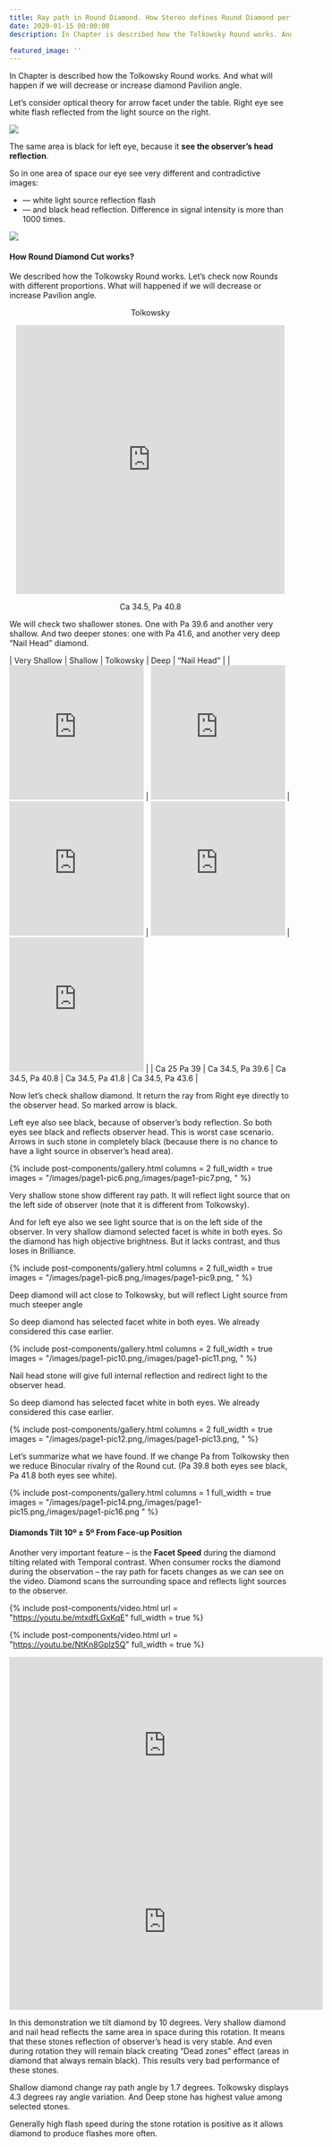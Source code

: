 ```yaml
---
title: Ray path in Round Diamond. How Stereo defines Round Diamond performance
date: 2020-01-15 00:00:00
description: In Chapter is described how the Tolkowsky Round works. And what will happen if we will decrease or increase diamond Pavilion angle.

featured_image: ''
---
```


In Chapter is described how the Tolkowsky Round works. And what will happen if we will decrease or increase diamond Pavilion angle.

Let’s consider optical theory for arrow facet under the table. Right eye see white flash reflected from the light source on the right.

![](/images/page1-pic1.png)

The same area is black for left eye, because it **see the observer’s head reflection**.

So in one area of space our eye see very different and contradictive images:
* — white light source reflection flash
* — and black head reflection.
Difference in signal intensity is more than 1000 times.

![](/images/page1-pic2.png)

#### How Round Diamond Cut works?

We described how the Tolkowsky Round works. Let’s check now Rounds with different proportions.
What will happened if we will decrease or increase Pavilion angle.

<p align="center">
Tolkowsky
</p>

<p align="center">
<iframe
    name="Cutwise Player"
    width="480"
    height="480"
    frameborder="0"
    src="https://widget.cutwise.com/video/37814?sp=11"
    allowfullscreen
></iframe>
</p>
<p align="center">
Ca 34.5, Pa 40.8
</p>

We will check two shallower stones. One with Pa 39.6 and another very shallow.
And two deeper stones: one with Pa 41.6, and another very deep “Nail Head” diamond.

| Very Shallow    | Shallow | Tolkowsky              | Deep   | “Nail Head” |
| <iframe name="Cutwise Player" width="240" height="240" frameborder="0" src="https://widget.cutwise.com/video/37814?sp=11" allowfullscreen></iframe>   | <iframe name="Cutwise Player" width="240" height="240" frameborder="0" src="https://widget.cutwise.com/video/37814?sp=11" allowfullscreen></iframe> | <iframe name="Cutwise Player" width="240" height="240" frameborder="0" src="https://widget.cutwise.com/video/37814?sp=11" allowfullscreen></iframe>   | <iframe name="Cutwise Player" width="240" height="240" frameborder="0" src="https://widget.cutwise.com/video/37814?sp=11" allowfullscreen></iframe>  |    <iframe name="Cutwise Player" width="240" height="240" frameborder="0" src="https://widget.cutwise.com/video/37814?sp=11" allowfullscreen></iframe>     |
| Ca 25 Pa 39 | Ca 34.5, Pa 39.6 | Ca 34.5, Pa 40.8   | Ca 34.5, Pa 41.8   | Ca 34.5, Pa 43.6 |

Now let’s check shallow diamond. It return the ray from Right eye directly to the observer head. So marked arrow is black.

Left eye also see black, because of observer’s body reflection.
So both eyes see black and reflects observer head. This is worst case scenario. Arrows in such stone in completely black (because there is no chance to have a light source in observer’s head area).

{% include post-components/gallery.html
	columns = 2
	full_width = true
	images = "/images/page1-pic6.png,/images/page1-pic7.png,
	"
%}

Very shallow stone show different ray path. It will reflect light source that on the left side of observer (note that it is different from Tolkowsky).

And for left eye also we see light source that is on the left side of the observer.
In very shallow diamond selected facet is white in both eyes.
So the diamond has high objective brightness. But it lacks contrast, and thus loses in Brilliance.

{% include post-components/gallery.html
	columns = 2
	full_width = true
	images = "/images/page1-pic8.png,/images/page1-pic9.png,
	"
%}

Deep diamond will act close to Tolkowsky, but will reflect Light source from much steeper angle

So deep diamond has selected facet white in both eyes. We already considered this case earlier.

{% include post-components/gallery.html
	columns = 2
	full_width = true
	images = "/images/page1-pic10.png,/images/page1-pic11.png,
	"
%}

Nail head stone will give full internal reflection and redirect light to the observer head.

So deep diamond has selected facet white in both eyes. We already considered this case earlier.

{% include post-components/gallery.html
	columns = 2
	full_width = true
	images = "/images/page1-pic12.png,/images/page1-pic13.png,
	"
%}

Let’s summarize what we have found.
If we change Pa from Tolkowsky then we reduce Binocular rivalry of the Round cut.
(Pa 39.8 both eyes see black, Pa 41.8 both eyes see white).

{% include post-components/gallery.html
	columns = 1
	full_width = true
	images = "/images/page1-pic14.png,/images/page1-pic15.png,/images/page1-pic16.png
	"
%}

#### Diamonds Tilt 10º ± 5º From Face-up Position

Another very important feature – is the **Facet Speed** during the diamond tilting related with Temporal contrast.
When consumer rocks the diamond during the observation – the ray path for facets changes as we can see on the video. Diamond scans the surrounding space and reflects light sources to the observer.

{% include post-components/video.html
	url = "https://youtu.be/mtxdfLGxKqE"
	full_width = true
%}

{% include post-components/video.html
	url = "https://youtu.be/NtKn8Gplz5Q"
	full_width = true
%}

<iframe width="560" height="315" src="https://www.youtube.com/embed/mtxdfLGxKqE" frameborder="0" allow="accelerometer; autoplay; encrypted-media; gyroscope; picture-in-picture" allowfullscreen></iframe>
<iframe width="560" height="315" src="https://www.youtube.com/embed/NtKn8Gplz5Q" frameborder="0" allow="accelerometer; autoplay; encrypted-media; gyroscope; picture-in-picture" allowfullscreen></iframe>

In this demonstration we tilt diamond by 10 degrees. Very shallow diamond and nail head reflects the same area in space during this rotation. It means that these stones reflection of observer’s head is very stable. And even during rotation they will remain black creating ”Dead zones” effect (areas in diamond that always remain black). This results very bad performance of these stones.

Shallow diamond change ray path angle by 1.7 degrees.
Tolkowsky displays 4.3 degrees ray angle variation. And Deep stone has highest value among selected stones.

Generally high flash speed during the stone rotation is positive as it allows diamond to produce flashes more often.